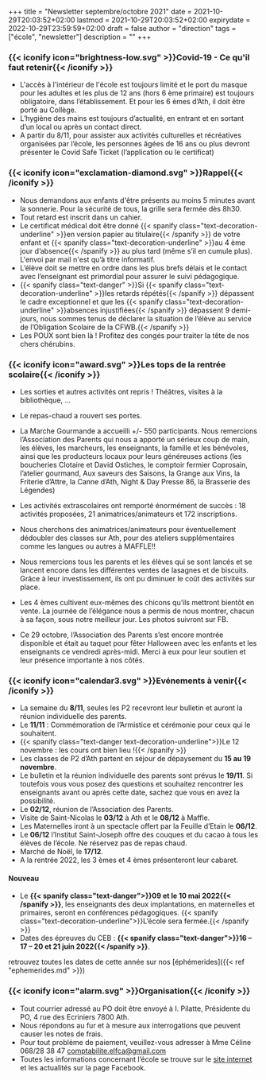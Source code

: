 +++
title       = "Newsletter septembre/octobre 2021"
date        = 2021-10-29T20:03:52+02:00
lastmod     = 2021-10-29T20:03:52+02:00
expirydate  = 2022-10-29T23:59:59+02:00
draft       = false
author      = "direction"
tags        = ["école", "newsletter"]
description = ""
+++

### {{< iconify icon="brightness-low.svg" >}}Covid-19 - Ce qu'il faut retenir{{< /iconify >}}

* L'accès à l'intérieur de l'école est toujours limité et le port du masque pour les adultes et les plus de 12 ans (hors 6 ème primaire) est toujours obligatoire, dans l’établissement. Et pour les 6 èmes d’Ath, il doit être porté au Collège.
* L’hygiène des mains est toujours d’actualité, en entrant et en sortant d’un local ou après un contact direct.
* A partir du 8/11, pour assister aux activités culturelles et récréatives organisées par l’école, les personnes âgées de 16 ans ou plus devront présenter le Covid Safe Ticket (l’application ou le certificat)

### {{< iconify icon="exclamation-diamond.svg" >}}Rappel{{< /iconify >}}

* Nous demandons aux enfants d'être présents au moins 5 minutes avant la sonnerie. Pour la sécurité de tous, la grille sera fermée dès 8h30.
* Tout retard est inscrit dans un cahier.
* Le certificat médical doit être donné {{< spanify class="text-decoration-underline" >}}en version papier au titulaire{{< /spanify >}} de votre enfant et {{< spanify class="text-decoration-underline" >}}au 4 ème jour d’absence{{< /spanify >}} au plus tard (même s’il en cumule plus). L'envoi par mail n'est qu’à titre informatif.
* L’élève doit se mettre en ordre dans les plus brefs délais et le contact avec l’enseignant est primordial pour assurer le suivi pédagogique.
* {{< spanify class="text-danger" >}}Si {{< spanify class="text-decoration-underline" >}}les retards répétés{{< /spanify >}} dépassent le cadre exceptionnel et que les {{< spanify class="text-decoration-underline" >}}absences injustifiées{{< /spanify >}} dépassent 9 demi-jours, nous sommes tenus de déclarer la situation de l’élève au service de l’Obligation Scolaire de la CFWB.{{< /spanify >}}
* Les POUX sont bien là ! Profitez des congés pour traiter la tête de nos chers chérubins.

### {{< iconify icon="award.svg" >}}Les tops de la rentrée scolaire{{< /iconify >}}

* Les sorties et autres activités ont repris ! Théâtres, visites à la bibliothèque, ...
* Le repas-chaud a rouvert ses portes.
* La Marche Gourmande a accueilli +/- 550 participants. Nous remercions l’Association des Parents qui nous a apporté un sérieux coup de main, les élèves, les marcheurs, les enseignants, la famille et les bénévoles, ainsi que les producteurs locaux pour leurs généreuses actions (les boucheries Clotaire et David Ostiches, le comptoir fermier Coprosain, l’atelier gourmand, Aux saveurs des Saisons, la Grange aux Vins, la Friterie d’Attre, la Canne d’Ath, Night & Day Presse 86, la Brasserie des Légendes)
* Les activités extrascolaires ont remporté énormément de succès : 18 activités proposées, 21 animatrices/animateurs et 172 inscriptions.
* Nous cherchons des animatrices/animateurs pour éventuellement dédoubler des classes sur Ath, pour des ateliers supplémentaires comme les langues ou autres à MAFFLE!!

* Nous remercions tous les parents et les élèves qui se sont lancés et se lancent encore dans les différentes ventes de lasagnes et de biscuits. Grâce à leur investissement, ils ont pu diminuer le coût des activités sur place.
* Les 4 èmes cultivent eux-mêmes des chicons qu’ils mettront bientôt en vente. La journée de l’élégance nous a permis de nous montrer, chacun à sa façon, sous notre meilleur jour. Les photos suivront sur FB.
* Ce 29 octobre, l’Association des Parents s’est encore montrée disponible et était au taquet pour fêter Halloween avec les enfants et les enseignants ce vendredi après-midi. Merci à eux pour leur soutien et leur présence importante à nos côtés.

### {{< iconify icon="calendar3.svg" >}}Evénements à venir{{< /iconify >}}

* La semaine du **8/11**, seules les P2 recevront leur bulletin et auront la réunion individuelle des parents.
* Le **11/11** : Commémoration de l’Armistice et cérémonie pour ceux qui le souhaitent.
* {{< spanify class="text-danger text-decoration-underline">}}Le 12 novembre : les cours ont bien lieu !{{< /spanify >}}
* Les classes de P2 d’Ath partent en séjour de dépaysement du **15 au 19 novembre**.
* Le bulletin et la réunion individuelle des parents sont prévus le **19/11**. Si toutefois vous vous posez des questions et souhaitez rencontrer les enseignants avant ou après cette date, sachez que vous en avez la possibilité.
* Le **02/12**, réunion de l’Association des Parents.
* Visite de Saint-Nicolas le **03/12** à Ath et le **08/12** à Maffle.
* Les Maternelles iront à un spectacle offert par la Feuille d’Etain le **06/12**.
* Le **06/12** l’Institut Saint-Joseph offre des couques et du cacao à tous les élèves de l’école. Ne réservez pas de repas chaud.
* Marché de Noël, le **17/12**.
* A la rentrée 2022, les 3 èmes et 4 èmes présenteront leur cabaret.


#### Nouveau

* Le **{{< spanify class="text-danger">}}09 et le 10 mai 2022{{< /spanify >}}**, les enseignants des deux implantations, en maternelles et primaires, seront en conférences pédagogiques. {{< spanify class="text-decoration-underline">}}L’école sera fermée.{{< /spanify >}}
* Dates des épreuves du CEB : **{{< spanify class="text-danger">}}16 – 17 – 20 et 21 juin 2022{{< /spanify >}}**.

retrouvez toutes les dates de cette année sur nos [éphémerides]({{< ref "ephemerides.md" >}})

### {{< iconify icon="alarm.svg" >}}Organisation{{< /iconify >}}

* Tout courrier adressé au PO doit être envoyé à I. Pilatte, Présidente du PO, 4 rue des Ecriniers 7800 Ath.
* Nous répondons au fur et à mesure aux interrogations que peuvent causer les notes de frais.
* Pour tout problème de paiement, veuillez-vous adresser à Mme Céline 068/28 38 47 comptabilite.elfca@gmail.com
* Toutes les informations concernant l’école se trouve sur le [site internet](http://institutsaintjosephath.be/) et les actualités sur la page Facebook.
